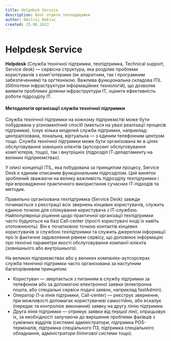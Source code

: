 ```yaml
---
title: Helpdesk Service
description: Блог отдела техподдержки
author: Dmitrii Baklai
created: 25.06.2022
---
```


# Helpdesk Service

**Helpdesk** (Служба технічної підтримки, техпідтримка, Technical support, Service desk) — сервісна структура, яка розділяє проблеми користувачів з комп'ютерами (як апаратним, так і програмним забезпеченням) та оргтехнікою. Важлива функціональна складова ITIL (бібліотеки інфраструктури інформаційних технологій), що дозволяє виявити проблемні ділянки інфраструктури ІТ, оцінити ефективність роботи підрозділу ІТ.

#### Методологія організації служби технічної підтримки

Служба технічної підтримки на кожному підприємстві може бути побудована у різноманітний спосіб (мається на увазі реалізації процесів підтримки). Існує кілька моделей служби підтримки, наприклад: централізована, локальна, віртуальна — з єдиним телефонним центром тощо. Служба технічної підтримки може бути організована як в цілях обслуговування зовнішніх клієнтів (аутсорсинг обслуговування комп'ютерів, тощо), так і внутрішніх (підрозділ ІТ-департаменту на великих підприємствах).

У описі концепції ITIL, яка побудована за принципом процесу, Service Desk є єдиним описаним функціональним підрозділом. Цей виняток зроблений зважаючи на велику важливість підрозділу техпідтримки і при впровадженні практичного використання сучасних ІТ-підходів та методик.

Правильно організована техпідтримка (Service Desk) завжди починається з реєстрації всіх звернень кінцевих користувачів, служить єдиною точкою для спілкування користувача з ІТ-службою. Найпопулярніші рішення щодо практичної організації техпідтримки часто будуються на базі Call-center (прості користувачі іноді їх навіть ототожнюють). Він є початковою точкою контактів кінцевих користувачів зі службою техпідтримки та служить джерелом інформації про їх фактичне задоволення рівнем сервісу, що доповнює інформацію про технічні параметри якості обслуговування компанії-клієнта (зовнішнього або внутрішнього).

На великих підприємствах або у великих компаніях-аутсорсерах служба технічної підтримки часто організована за наступним багаторівневим принципом:

- Користувач — звертається з питанням в службу підтримки за телефоном або за допомогою електронної заявки (електронна пошта, або спеціальні сервіси подачі заявок, наприклад fastAdmin).
- Оператор (1-а лінія підтримки, Call-center) — реєструє звернення, при можливості допомагає користувачеві самостійно, або ескалує (передає та контролює виконання) заявку на другу лінію підтримки.
- Друга лінія підтримки — отримує заявки від першої лінії, опрацьовує їх, за необхідності залучаючи до вирішення проблеми фахівців з суміжних відділів (системні адміністратори, підтримка POS-терміналів, підтримка спеціального ПЗ, підтримка спеціального обладнання, адміністратори білінгової системи тощо).
